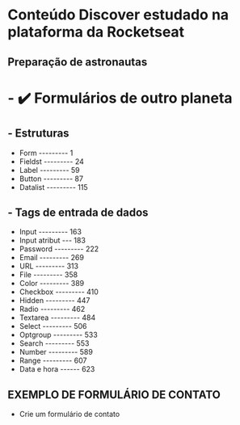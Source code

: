 # Conteúdo Discover estudado na plataforma da Rocketseat

## Preparação de astronautas

# - :heavy_check_mark: Formulários de outro planeta

## - Estruturas                                  

- Form     --------- 1              
- Fieldst  --------- 24
- Label    --------- 59
- Button   --------- 87
- Datalist --------- 115

## - Tags de entrada de dados

- Input    --------- 163
- Input atribut  --- 183
- Password --------- 222
- Email    --------- 269
- URL      --------- 313
- File     --------- 358
- Color    --------- 389
- Checkbox --------- 410
- Hidden   --------- 447
- Radio    --------- 462
- Textarea --------- 484
- Select   --------- 506
- Optgroup --------- 533
- Search   --------- 553
- Number   --------- 589
- Range    --------- 607
- Data e hora ------ 623


## EXEMPLO DE FORMULÁRIO DE CONTATO

- Crie um formulário de contato
















